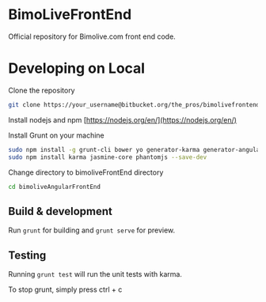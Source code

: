# BimoLiveFrontEnd #
Official repository for Bimolive.com front end code.

# Developing on Local
Clone the repository
``` bash
git clone https://your_username@bitbucket.org/the_pros/bimolivefrontend.git bimoliveAngularFrontEnd
```

Install nodejs and npm
[https://nodejs.org/en/](https://nodejs.org/en/)

Install Grunt on your machine
```bash
sudo npm install -g grunt-cli bower yo generator-karma generator-angular
sudo npm install karma jasmine-core phantomjs --save-dev
```

Change directory to bimoliveFrontEnd directory
```bash
cd bimoliveAngularFrontEnd
```

## Build & development

Run `grunt` for building and `grunt serve` for preview.

## Testing

Running `grunt test` will run the unit tests with karma.

To stop grunt, simply press ctrl + c